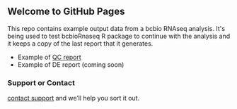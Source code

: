 ## Welcome to GitHub Pages

This repo contains example output data from a bcbio RNAseq analysis. It's being used to test bcbioRnaseq R package to continue with the analysis and it keeps a copy of the last report that it generates.

* Example of [QC report](http://bcb.io/bcbio_rnaseq_output_example/qc.html)
* Example of DE report (coming soon)

### Support or Contact

[contact support](https://github.com/hbc/bcbioRnaseq) and we’ll help you sort it out.

